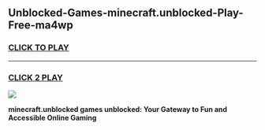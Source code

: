 
## Unblocked-Games-minecraft.unblocked-Play-Free-ma4wp
<h3>
<a href="https://premium76.site?title=minecraft.unblocked&ref=18A1">CLICK TO PLAY</a></h3>
<hr>

<h3>
<a href="https://premium76.site?title=minecraft.unblocked&ref=18A1">CLICK 2 PLAY</a>
  
</h3>

<a href="https://premium76.site?title=minecraft.unblocked&ref=18A1"><img src="https://clearcache.store/games.png"></a>


**minecraft.unblocked games unblocked: Your Gateway to Fun and Accessible Online Gaming**
